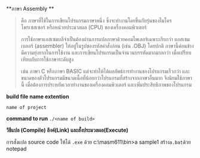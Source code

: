 **ภาษา Assembly **

> คือ ภาษาที่ใช้ในการเขียนโปรแกรมภาษาหนึ่ง ซึ่งจะทำงานโดยขึ้นกับรุ่นของไมโครโพรเซสเซอร์ หรือหน่วยประมวลผล (CPU) ของเครื่องคอมพิวเตอร์ 
> 
> การใช้ภาษาแอสเซมบลีจำเป็นต้องผ่านการแปลภาษาด้วยคอมไพเลอร์เฉพาะเรียกว่า แอสเซมเบลอร์ (assembler) ให้อยู่ในรูปของรหัสคำสั่งก่อน (เช่น .OBJ) โดยปกติ ภาษานี้ค่อนข้างมีความยุ่งยากในการใช้งาน และการเขียนโปรแกรมเป็นจำนวนบรรทัดมากมากกว่า เมื่อเปรียบเทียบกับการใช้ภาษาระดับสูง
> 
> เช่น ภาษา C หรือภาษา BASIC แต่จะทำให้ได้ผลลัพธ์การทำงานของโปรแกรมเร็วกว่า และขนาดของตัวโปรแกรมมีขนาดเนื้อที่น้อยกว่าโปรแกรมที่สร้างจากภาษาอื่นมาก จึงนิยมใช้ภาษานี้ เมื่อต้องการประหยัดเวลาทำงานของเครื่องคอมพิวเตอร์ และเพิ่มประสิทธิภาพของโปรแกรม

**build file name extention**

`name of project`

**command to run**
`./<name of build>`

**วิธีแปล (Compile) ลิงค์(Link) และสั่งประมวลผล(Execute)**

การสั่งแปล source code ให้ได้ `.exe` ด้วย c:\masm611\bin>a sample1
สร้าง` a.bat `ด้วย notepad


